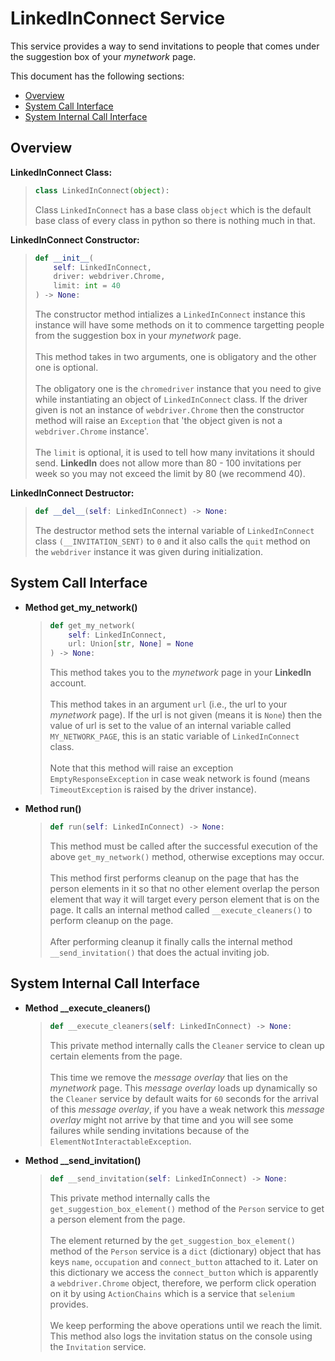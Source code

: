 # LinkedInConnect Service

This service provides a way to send invitations to people that comes under the suggestion box of your _mynetwork_ page.

This document has the following sections:

- [Overview](#overview)
- [System Call Interface](#system-call-interface)
- [System Internal Call Interface](#system-internal-call-interface)

## Overview

**LinkedInConnect Class:**

> ```python
> class LinkedInConnect(object):
> ```
>
> Class `LinkedInConnect` has a base class `object` which is the default base class of every class in python so there is nothing
> much in that.

**LinkedInConnect Constructor:**

> ```python
> def __init__(
>     self: LinkedInConnect,
>     driver: webdriver.Chrome,
>     limit: int = 40
> ) -> None:
> ```
>
> The constructor method intializes a `LinkedInConnect` instance this instance will have some methods on it to commence targetting
> people from the suggestion box in your _mynetwork_ page.
> <br><br>
> This method takes in two arguments, one is obligatory and the other one is optional.
> <br><br>
> The obligatory one is the `chromedriver` instance that you need to give while instantiating an object of `LinkedInConnect` class.
> If the driver given is not an instance of `webdriver.Chrome` then the constructor method will raise an `Exception` that 'the
> object given is not a `webdriver.Chrome` instance'.
> <br><br>
> The `limit` is optional, it is used to tell how many invitations it should send. **LinkedIn** does not allow more than 80 - 100
> invitations per week so you may not exceed the limit by 80 (we recommend 40).

**LinkedInConnect Destructor:**

> ```python
> def __del__(self: LinkedInConnect) -> None:
> ```
>
> The destructor method sets the internal variable of `LinkedInConnect` class `(__INVITATION_SENT)` to `0` and it also calls the
> `quit` method on the `webdriver` instance it was given during initialization.

## System Call Interface

- **Method get_my_network()**

  > ```python
  > def get_my_network(
  >     self: LinkedInConnect,
  >     url: Union[str, None] = None
  > ) -> None:
  > ```
  >
  > This method takes you to the _mynetwork_ page in your **LinkedIn** account.
  > <br><br>
  > This method takes in an argument `url` (i.e., the url to your _mynetwork_ page). If the url is not given (means it is `None`)
  > then the value of url is set to the value of an internal variable called `MY_NETWORK_PAGE`, this is an static variable of
  > `LinkedInConnect` class.
  > <br><br>
  > Note that this method will raise an exception `EmptyResponseException` in case weak network is found (means `TimeoutException`
  > is raised by the driver instance).

- **Method run()**

  > ```python
  > def run(self: LinkedInConnect) -> None:
  > ```
  >
  > This method must be called after the successful execution of the above `get_my_network()` method, otherwise exceptions may
  > occur.
  > <br><br>
  > This method first performs cleanup on the page that has the person elements in it so that no other element overlap the person
  > element that way it will target every person element that is on the page. It calls an internal method called
  > `__execute_cleaners()` to perform cleanup on the page.
  > <br><br>
  > After performing cleanup it finally calls the internal method `__send_invitation()` that does the actual inviting job.

## System Internal Call Interface

- **Method \_\_execute_cleaners()**

  > ```python
  > def __execute_cleaners(self: LinkedInConnect) -> None:
  > ```
  >
  > This private method internally calls the `Cleaner` service to clean up certain elements from the page.
  > <br><br>
  > This time we remove the _message overlay_ that lies on the _mynetwork_ page. This _message overlay_ loads up dynamically so the
  > `Cleaner` service by default waits for `60` seconds for the arrival of this _message overlay_, if you have a weak network this
  > _message overlay_ might not arrive by that time and you will see some failures while sending invitations because of the
  > `ElementNotInteractableException`.

- **Method \_\_send_invitation()**

  > ```python
  > def __send_invitation(self: LinkedInConnect) -> None:
  > ```
  >
  > This private method internally calls the `get_suggestion_box_element()` method of the `Person` service to get a person element
  > from the page.
  > <br><br>
  > The element returned by the `get_suggestion_box_element()` method of the `Person` service is a `dict` (dictionary) object that
  > has keys `name`, `occupation` and `connect_button` attached to it. Later on this dictionary we access the `connect_button`
  > which is apparently a `webdriver.Chrome` object, therefore, we perform click operation on it by using `ActionChains` which
  > is a service that `selenium` provides.
  > <br><br>
  > We keep performing the above operations until we reach the limit. This method also logs the invitation status on the console
  > using the `Invitation` service.
